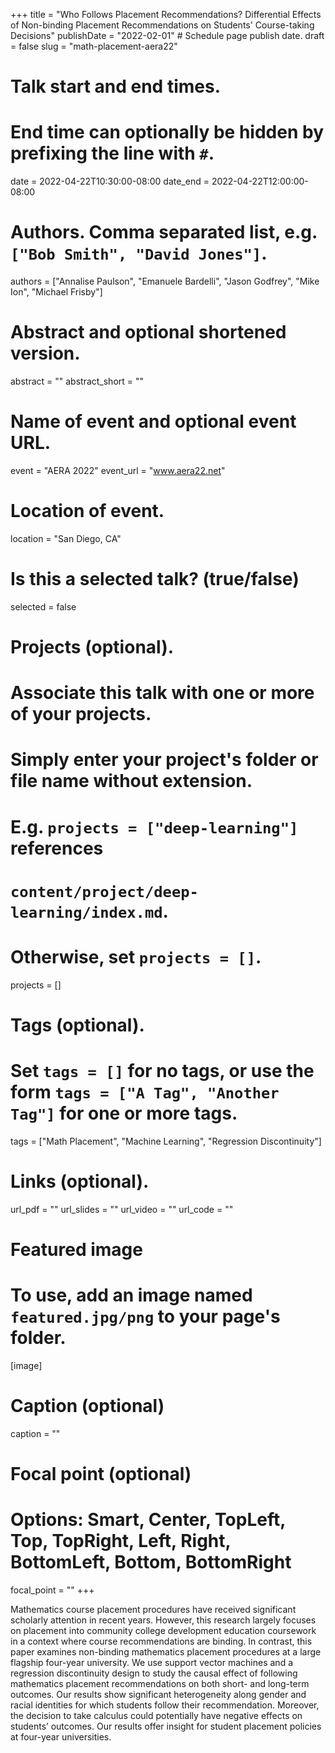 +++
title = "Who Follows Placement Recommendations? Differential Effects of Non-binding Placement Recommendations on Students' Course-taking Decisions"
publishDate = "2022-02-01"  # Schedule page publish date.
draft = false
slug = "math-placement-aera22"

# Talk start and end times.
#   End time can optionally be hidden by prefixing the line with `#`.
date = 2022-04-22T10:30:00-08:00
date_end = 2022-04-22T12:00:00-08:00

# Authors. Comma separated list, e.g. `["Bob Smith", "David Jones"]`.
authors = ["Annalise Paulson", "Emanuele Bardelli", "Jason Godfrey", "Mike Ion",
"Michael Frisby"]

# Abstract and optional shortened version.
abstract = ""
abstract_short = ""

# Name of event and optional event URL.
event = "AERA 2022"
event_url = "www.aera22.net"

# Location of event.
location = "San Diego, CA"

# Is this a selected talk? (true/false)
selected = false

# Projects (optional).
#   Associate this talk with one or more of your projects.
#   Simply enter your project's folder or file name without extension.
#   E.g. `projects = ["deep-learning"]` references
#   `content/project/deep-learning/index.md`.
#   Otherwise, set `projects = []`.
projects = []

# Tags (optional).
#   Set `tags = []` for no tags, or use the form `tags = ["A Tag", "Another Tag"]` for one or more tags.
tags = ["Math Placement", "Machine Learning", "Regression Discontinuity"]

# Links (optional).
url_pdf = ""
url_slides = ""
url_video = ""
url_code = ""

# Featured image
# To use, add an image named `featured.jpg/png` to your page's folder.
[image]
  # Caption (optional)
  caption = ""

  # Focal point (optional)
  # Options: Smart, Center, TopLeft, Top, TopRight, Left, Right, BottomLeft, Bottom, BottomRight
  focal_point = ""
+++

Mathematics course placement procedures have received significant scholarly attention in recent years. However, this research largely focuses on placement into community college development education coursework in a context where course recommendations are binding. In contrast, this paper examines non-binding mathematics placement procedures at a large flagship four-year university. We use support vector machines and a regression discontinuity design to study the causal effect of following mathematics placement recommendations on both short- and long-term outcomes. Our results show significant heterogeneity along gender and racial identities for which students follow their recommendation. Moreover, the decision to take calculus could potentially have negative effects on students’ outcomes. Our results offer insight for student placement policies at four-year universities.
